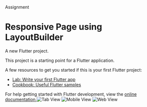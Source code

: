 Assignment
# Responsive Page using LayoutBuilder

A new Flutter project.

This project is a starting point for a Flutter application.

A few resources to get you started if this is your first Flutter project:

- [Lab: Write your first Flutter app](https://docs.flutter.dev/get-started/codelab)
- [Cookbook: Useful Flutter samples](https://docs.flutter.dev/cookbook)

For help getting started with Flutter development, view the
[online documentation](https://docs.flutter.dev/),![Tab View](https://github.com/user-attachments/assets/719cf9a9-0850-461a-8f1d-c9012e1f9ac0)
![Mobile View](https://github.com/user-attachments/assets/082203c9-37e0-4b85-930f-2bc07e0307e4)
![Web View](https://github.com/user-attachments/assets/ef0bacc0-94e3-4fd0-b3e7-51c9bda6a200)

